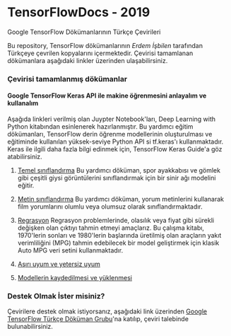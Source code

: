 # TensorFlowDocs - 2019
Google TensorFlow Dökümanlarının Türkçe Çevirileri

Bu repository, TensorFlow dökümanlarının *Erdem İşbilen* tarafından Türkçeye çevrilen kopyalarını içermektedir. Çevirisi tamamlanan dökümanlara aşağıdaki linkler üzerinden ulaşabilirsiniz.

### Çevirisi tamamlanmış dökümanlar

#### Google TensorFlow Keras API ile makine öğrenmesini anlayalım ve kullanalım

Aşağıda linkleri verilmiş olan Juypter Notebook'ları, Deep Learning with Python kitabından esinlenerek hazırlanmıştır. Bu yardımcı eğitim dökümanları, TensorFlow derin öğrenme modellerinin oluşturulması ve eğitiminde kullanılan yüksek-seviye Python API si tf.keras'ı kullanmaktadır. Keras ile ilgili daha fazla bilgi edinmek için, TensorFlow Keras Guide'a göz atabilirsiniz.

1. [Temel sınıflandırma](https://github.com/eisbilen/docs/blob/master/site/tr/tutorials/keras/basic_classification.ipynb)
Bu yardımcı döküman, spor ayakkabısı ve gömlek gibi çeşitli giysi görüntülerini sınıflandırmak için bir sinir ağı modelini eğitir. 

2. [Metin sınıflandırma](https://github.com/eisbilen/docs/blob/master/site/tr/tutorials/keras/basic_text_classification.ipynb)
Bu yardımcı döküman, yorum metinlerini kullanarak film yorumlarını olumlu veya olumsuz olarak sınıflandırmaktadır.

3. [Regrasyon](https://github.com/eisbilen/docs/blob/regression/site/tr/tutorials/keras/basic_regression.ipynb)       Regrasyon problemlerinde, olasılık veya fiyat gibi sürekli değişken olan çıktıyı tahmin etmeyi amaçlarız. Bu çalışma kitabı, 1970'lerin sonları ve 1980'lerin başlarında üretilmiş olan araçların yakıt verimliliğini (MPG) tahmin edebilecek bir model geliştirmek için klasik Auto MPG veri setini kullanmaktadır.

4. [Aşırı uyum ve yetersiz uyum](https://github.com/eisbilen/docs/blob/regression/site/tr/tutorials/keras/overfit_and_underfit.ipynb)


5. [Modellerin kaydedilmesi ve yüklenmesi](https://github.com/eisbilen/docs/blob/regression/site/tr/tutorials/keras/save_and_restore_models.ipynb)


### Destek Olmak İster misiniz?
Çevirilere destek olmak istiyorsanız, aşağıdaki link üzerinden [Google TensorFlow Türkçe Döküman Grubu]( https://groups.google.com/a/tensorflow.org/forum/#!forum/docs-tr)'na katılıp, çeviri talebinde bulunabilirsiniz.
